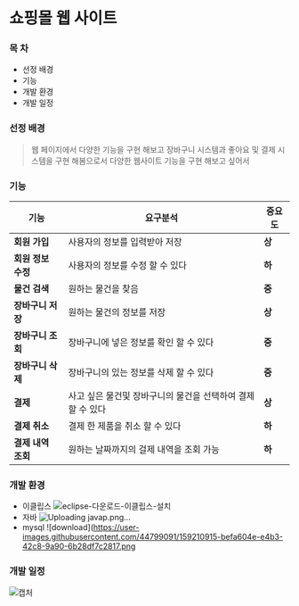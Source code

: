 # 쇼핑몰 웹 사이트

### **__목 차__**
- 선정 배경
- 기능
- 개발 환경
- 개발 일정

### 선정 배경
> 웹 페이지에서 다양한 기능을 구현 해보고
> 장바구니 시스템과 좋아요 및 결제 시스템을 구현
> 해봄으로서 다양한 웹사이트 기능을 구현 해보고 싶어서

### 기능
| 기능 | 요구분석 | 중요도 |
| -------- | --------- | ------ |
| **회원 가입** | 사용자의 정보를 입력받아 저장 | **상** |
| **회원 정보 수정** | 사용자의 정보를 수정 할 수 있다 | **하** |
| **물건 검색** | 원하는 물건을 찾음 | **중** |
| **장바구니 저장**  | 원하는 물건의 정보를 저장 | **상** |
| **장바구니 조회** | 장바구니에 넣은 정보를 확인 할 수 있다 | **중** |
| **장바구니 삭제** | 장바구니의 있는 정보를 삭제 할 수 있다 | **중** |
| **결제** | 사고 싶은 물건및 장바구니의 물건을 선택하여 결제 할 수 있다 | **상** |
| **결제 취소** | 결제 한 제품을 취소 할 수 있다 | **하** |
| **결제 내역 조회** | 원하는 날짜까지의 걸제 내역을 조회 가능 | **하** |

### 개발 환경
- 이클립스
![eclipse-다운로드-이클립스-설치](https://user-images.githubusercontent.com/44799091/159210885-4b2ff2dc-6dec-4698-b5d1-3a7903ae312d.png)
- 자바
![Uploading javap.png…]()
- mysql
![download](https://user-images.githubusercontent.com/44799091/159210915-befa604e-e4b3-42c8-9a90-6b28df7c2817.png


### 개발 일정

![캡처](https://user-images.githubusercontent.com/44799091/159210928-97cf5e7c-e98e-4c17-b4f0-c3577a81754b.PNG)
